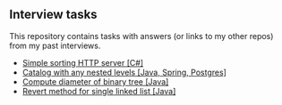 Interview tasks
--
This repository contains tasks with answers (or links to my other repos) from my past interviews.

- [Simple sorting HTTP server [C#]](https://github.com/aquare11e/simple-sorting-http-server)
- [Catalog with any nested levels [Java, Spring, Postgres]](https://github.com/aquare11e/catalog-rest)
- [Compute diameter of binary tree [Java]](https://github.com/aquare11e/interview-tasks/tree/master/src/main/java/me/rkomarov/binaryTreeDiameter)
- [Revert method for single linked list [Java]](https://github.com/aquare11e/interview-tasks/tree/master/src/main/java/me/rkomarov/revertLinkedList)
